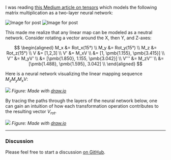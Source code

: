 I was reading [this Medium article on tensors](https://medium.com/@quantumsteinke/whats-the-difference-between-a-matrix-and-a-tensor-4505fbdc576c) which models the following matrix multiplication as a two-layer neural network:

![Image for post](https://miro.medium.com/max/756/1*Bxba1gx4ec2h9qe7UNPvMg.png)
![Image for post](https://miro.medium.com/max/496/1*GTdVep66Ln4N4Zd2JnSXbQ.png)

This made me realize that any linear map can be modeled as a neutral network. Consider rotating a vector around the X, then Y, and Z-axes:

$$
\begin{aligned}
M_x &= Rot_x(15°) \\
M_y &= Rot_y(15°) \\
M_z &= Rot_z(15°) \\
V &= [1,2,3] \\
V' &= M_xV \\
&= [1, \pmb{1.155}, \pmb{3.415}] \\
V'' &= M_yV' \\
&= [\pmb{1.850}, 1.155, \pmb{3.042}] \\
V''' &= M_zV'' \\
&= [\pmb{1.488}, \pmb{1.595}, 3.042] \\
\end{aligned}
$$

Here is a neural network visualizing the linear mapping sequence $M_zM_yM_xV$:

![](https://drive.google.com/uc?export=view&id=1JZ5nbd-Y55QYEPMk8XQ00cE2w688KX25)
*Figure: Made with [draw.io](https://draw.io/)*

By tracing the paths through the layers of the neural network below, one can gain an intuition of how each transformation operation contributes to the resulting vector $V_{rot}$.

![](https://drive.google.com/uc?export=view&id=1t9ccuXdm87LI7s9Tx5QdnJ0STQQv_V39)
*Figure: Made with [draw.io](https://draw.io/)*

***
### Discussion
Please feel free to start a discussion [on GitHub](https://github.com/slater1/blog/issues).
